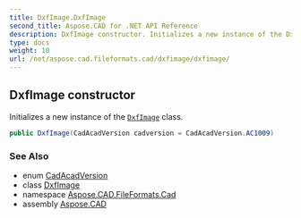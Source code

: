 ```yaml
---
title: DxfImage.DxfImage
second_title: Aspose.CAD for .NET API Reference
description: DxfImage constructor. Initializes a new instance of the DxfImage class
type: docs
weight: 10
url: /net/aspose.cad.fileformats.cad/dxfimage/dxfimage/
---
```

## DxfImage constructor

Initializes a new instance of the [`DxfImage`](../) class.

```csharp
public DxfImage(CadAcadVersion cadversion = CadAcadVersion.AC1009)
```

### See Also

* enum [CadAcadVersion](../../../aspose.cad.fileformats.cad.cadconsts/cadacadversion/)
* class [DxfImage](../)
* namespace [Aspose.CAD.FileFormats.Cad](../../dxfimage/)
* assembly [Aspose.CAD](../../../)


